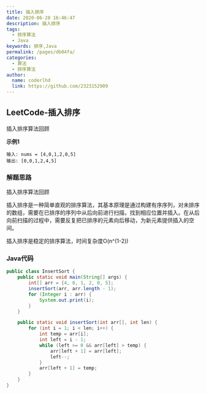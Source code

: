 ```yaml
---
title: 插入排序
date: 2020-06-28 16:46:47
description: 插入排序
tags: 
  - 排序算法
  - Java
keywords: 排序,Java
permalink: /pages/db04fa/
categories: 
  - 算法
  - 排序算法
author: 
  name: coderlhd
  link: https://github.com/2323152909
---
```


## LeetCode-插入排序

插入排序算法回顾

 <!--more-->

**示例1**

```
输入: nums = [4,0,1,2,0,5]
输出: [0,0,1,2,4,5]
```

### 解题思路

插入排序算法回顾

插入排序是一种简单直观的排序算法，其基本原理是通过构建有序序列，对未排序的数组，需要在已排序的序列中从后向前进行扫描，找到相应位置并插入。在从后向前扫描的过程中，需要反复把已排序的元素向后移动，为新元素提供插入的空间。

插入排序是稳定的排序算法，时间复杂度O(n^(1-2))

### Java代码

```java
public class InsertSort {
    public static void main(String[] args) {
        int[] arr = {4, 0, 1, 2, 0, 5};
        insertSort(arr, arr.length - 1);
        for (Integer i : arr) {
            System.out.print(i);
        }
    }

    public static void insertSort(int arr[], int len) {
        for (int i = 1; i < len; i++) {
            int temp = arr[i];
            int left = i - 1;
            while (left >= 0 && arr[left] > temp) {
                arr[left + 1] = arr[left];
                left--;
            }
            arr[left + 1] = temp;
        }
    }
}
```

